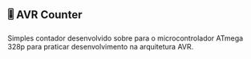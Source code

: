 ## :level_slider: AVR Counter

Simples contador desenvolvido sobre para o microcontrolador ATmega 328p para praticar desenvolvimento na arquitetura AVR.
